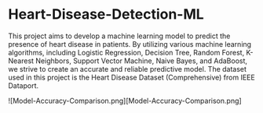 # Heart-Disease-Detection-ML
This project aims to develop a machine learning model to predict the presence of heart disease in patients. By utilizing various machine learning algorithms, including Logistic Regression, Decision Tree, Random Forest, K-Nearest Neighbors, Support Vector Machine, Naive Bayes, and AdaBoost, we strive to create an accurate and reliable predictive model. The dataset used in this project is the Heart Disease Dataset (Comprehensive) from IEEE Dataport.

![Model-Accuracy-Comparison.png][Model-Accuracy-Comparison.png]
